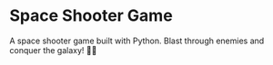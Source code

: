 # Space Shooter Game
A space shooter game built with Python. Blast through enemies and conquer the galaxy! 🚀✨

